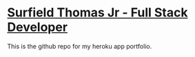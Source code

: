 # [Surfield Thomas Jr - Full Stack Developer](https://surfthomas.herokuapp.com/)

This is the github repo for my heroku app portfolio.